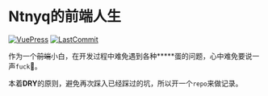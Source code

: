 # Ntnyq的前端人生

[![VuePress](https://img.shields.io/badge/powered--by-vuepress-green.svg)](https://v1.vuepress.vuejs.org/)
[![LastCommit](https://img.shields.io/github/last-commit/ntnyq/fe-life.svg)](https://github.com/ntnyq/fe-life)

作为一个<del>前端</del>小白，在开发过程中难免遇到各种**\***蛋的问题，心中难免要说一声`fuck`🐶。

本着**DRY**的原则，避免再次踩入已经踩过的坑，所以开一个`repo`来做记录。
